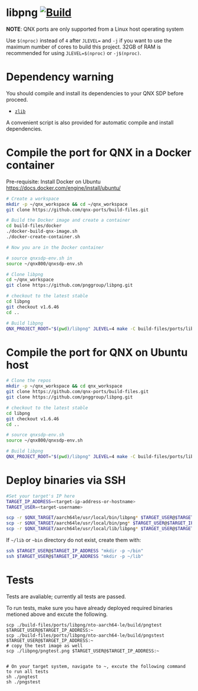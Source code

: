 # libpng [![Build](https://github.com/qnx-ports/build-files/actions/workflows/libpng.yml/badge.svg)](https://github.com/qnx-ports/build-files/actions/workflows/libpng.yml)

**NOTE**: QNX ports are only supported from a Linux host operating system

Use `$(nproc)` instead of `4` after `JLEVEL=` and `-j` if you want to use the maximum number of cores to build this project.
32GB of RAM is recommended for using `JLEVEL=$(nproc)` or `-j$(nproc)`.

# Dependency warning

You should compile and install its dependencies to your QNX SDP before proceed.
+ [`zlib`](https://github.com/qnx-ports/build-files/tree/main/ports/zlib)

A convenient script is also provided for automatic compile and install dependencies.

# Compile the port for QNX in a Docker container

Pre-requisite: Install Docker on Ubuntu https://docs.docker.com/engine/install/ubuntu/
```bash
# Create a workspace
mkdir -p ~/qnx_workspace && cd ~/qnx_workspace
git clone https://github.com/qnx-ports/build-files.git

# Build the Docker image and create a container
cd build-files/docker
./docker-build-qnx-image.sh
./docker-create-container.sh

# Now you are in the Docker container

# source qnxsdp-env.sh in
source ~/qnx800/qnxsdp-env.sh

# Clone libpng
cd ~/qnx_workspace
git clone https://github.com/pnggroup/libpng.git

# checkout to the latest stable
cd libpng
git checkout v1.6.46
cd ..

# Build libpng
QNX_PROJECT_ROOT="$(pwd)/libpng" JLEVEL=4 make -C build-files/ports/libpng install
```

# Compile the port for QNX on Ubuntu host
```bash
# Clone the repos
mkdir -p ~/qnx_workspace && cd qnx_workspace
git clone https://github.com/qnx-ports/build-files.git
git clone https://github.com/pnggroup/libpng.git

# checkout to the latest stable
cd libpng
git checkout v1.6.46
cd ..

# source qnxsdp-env.sh
source ~/qnx800/qnxsdp-env.sh

# Build libpng
QNX_PROJECT_ROOT="$(pwd)/libpng" JLEVEL=4 make -C build-files/ports/libpng install
```

# Deploy binaries via SSH
```bash
#Set your target's IP here
TARGET_IP_ADDRESS=<target-ip-address-or-hostname>
TARGET_USER=<target-username>

scp -r $QNX_TARGET/aarch64le/usr/local/bin/libpng* $TARGET_USER@$TARGET_IP_ADDRESS:~/bin
scp -r $QNX_TARGET/aarch64le/usr/local/bin/png* $TARGET_USER@$TARGET_IP_ADDRESS:~/bin
scp -r $QNX_TARGET/aarch64le/usr/local/lib/libpng* $TARGET_USER@$TARGET_IP_ADDRESS:~/lib
```

If `~/lib` or `~bin` directory do not exist, create them with:
```bash
ssh $TARGET_USER@$TARGET_IP_ADDRESS "mkdir -p ~/bin"
ssh $TARGET_USER@$TARGET_IP_ADDRESS "mkdir -p ~/lib"
````

# Tests
Tests are avaliable; currently all tests are passed.

To run tests, make sure you have already deployed required binaries metioned above and excute the following.
```base
scp ./build-files/ports/libpng/nto-aarch64-le/build/pngtest $TARGET_USER@$TARGET_IP_ADDRESS:~
scp ./build-files/ports/libpng/nto-aarch64-le/build/pngstest $TARGET_USER@$TARGET_IP_ADDRESS:~
# copy the test image as well
scp ./libpng/pngtest.png $TARGET_USER@$TARGET_IP_ADDRESS:~


# On your target system, navigate to ~, excute the following command to run all tests
sh ./pngtest
sh ./pngstest

```